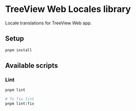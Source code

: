 # TreeView Web Locales library

Locale translations for TreeView Web app.

## Setup

```bash
pnpm install
```

## Available scripts

### Lint

```bash
pnpm lint

# To fix lint
pnpm lint:fix
```
